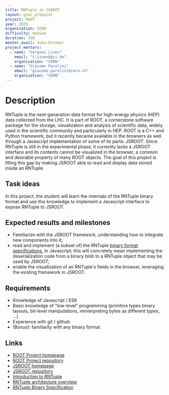```yaml
---
title: RNTuple in JSROOT
layout: gsoc_proposal
project: ROOT
year: 2025
organization: CERN
difficulty: medium
duration: 350
mentor_avail: June-October
project_mentors:
  - name: "Serguei Linev"
    email: "S.Linev@gsi.de"
    organization: "CERN"
  - name: "Giacomo Parolini"
    email: "giacomo.parolini@cern.ch"
    organization: "CERN"
---
```


# Description
RNTuple is the next-generation data format for high-energy physics (HEP) data collected from the LHC.
It is part of ROOT, a cornerstone software package for the storage, visualization and analysis of scientific data, widely used in the scientific community and particularly in HEP.
ROOT is a C++ and Python framework, but it recently became available in the browsers as well through a Javascript implementation of some of its parts: *JSROOT*.
Since RNTuple is still in the experimental phase, it currently lacks a JSROOT interface and its contents cannot be visualized in the browser, a common and desirable property of many ROOT objects.
The goal of this project is filling this gap by making JSROOT able to read and display data stored inside an RNTuple.

## Task ideas
In this project, the student will learn the internals of the RNTuple binary format and use this knowledge to implement a Javascript interface to expose RNTuple to JSROOT.

## Expected results and milestones
 * Familiarize with the JSROOT framework, understanding how to integrate new components into it;
 * read and implement (a subset of) the RNTuple [binary format specifications](https://github.com/root-project/root/blob/master/tree/ntuple/v7/doc/BinaryFormatSpecification.md), in Javascript; this will concretely mean implementing the deserialization code from a binary blob to a RNTuple object that may be used by JSROOT;
 * enable the visualization of an RNTuple's fields in the browser, leveraging the existing framework in JSROOT.

## Requirements
  * Knowledge of Javascript / ES6
  * Basic knowledge of "low-level" programming (primitive types binary layouts, bit-level manipulations, reinterpreting bytes as different types, ...)
  * Experience with git / github
  * (Bonus): familiarity with any binary format

## Links
  * [ROOT Project homepage](https://root.cern/)
  * [ROOT Project repository](https://github.com/root-project/root)
  * [JSROOT homepage](https://root.cern/js/)
  * [JSROOT repository](https://github.com/root-project/jsroot)
  * [Introduction to RNTuple](https://root.cern/blog/rntuple-update/)
  * [RNTuple architecture overview](https://github.com/root-project/root/blob/master/tree/ntuple/v7/doc/Architecture.md)
  * [RNTuple Binary Specification](https://github.com/root-project/root/blob/master/tree/ntuple/v7/doc/BinaryFormatSpecification.md)
